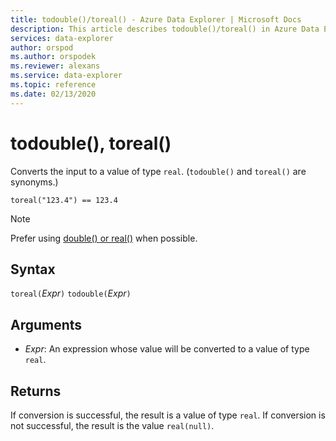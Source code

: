```yaml
---
title: todouble()/toreal() - Azure Data Explorer | Microsoft Docs
description: This article describes todouble()/toreal() in Azure Data Explorer.
services: data-explorer
author: orspod
ms.author: orspodek
ms.reviewer: alexans
ms.service: data-explorer
ms.topic: reference
ms.date: 02/13/2020
---
```

# todouble(), toreal()

Converts the input to a value of type `real`. (`todouble()` and `toreal()` are synonyms.)

```apl
toreal("123.4") == 123.4
```

> [!NOTE]
> Prefer using [double() or real()](./scalar-data-types/real.md) when possible.

## Syntax

`toreal(`*Expr*`)`
`todouble(`*Expr*`)`

## Arguments

* *Expr*: An expression whose value will be converted to a value of type `real`.

## Returns

If conversion is successful, the result is a value of type `real`.
If conversion is not successful, the result is the value `real(null)`.
